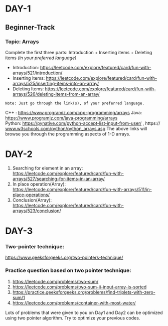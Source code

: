 # DAY-1
## Beginner-Track

### Topic: Arrays 

Complete the first three parts: Introduction + Inserting items + Deleting items *(in your preferred language)*
* Introduction: https://leetcode.com/explore/featured/card/fun-with-arrays/521/introduction/
* Inserting Items: https://leetcode.com/explore/featured/card/fun-with-arrays/525/inserting-items-into-an-array/
* Deleting Items: https://leetcode.com/explore/featured/card/fun-with-arrays/526/deleting-items-from-an-array/ 

``` Note: Just go through the link(s), of your preferred language. ```

C++ : https://www.programiz.com/cpp-programming/arrays 
Java: https://www.programiz.com/java-programming/arrays  
Python: https://pynative.com/python-accept-list-input-from-user/ , 
    https:// www.w3schools.com/python/python_arrays.asp 
The above links will browse you through the programming aspects of 1-D arrays.


# DAY-2

1. Searching for element in an array:<br/>
https://leetcode.com/explore/featured/card/fun-with-arrays/527/searching-for-items-in-an-array/<br/>
2. In place operation(Array):<br/>
https://leetcode.com/explore/featured/card/fun-with-arrays/511/in-place-operations/<br/>
3. Conclusion(Array): <br/>https://leetcode.com/explore/featured/card/fun-with-arrays/523/conclusion/<br/>

# DAY-3

### **Two-pointer technique:<br/>**
https://www.geeksforgeeks.org/two-pointers-technique/

### Practice question based on two pointer technique:
1. https://leetcode.com/problems/two-sum/
2. https://leetcode.com/problems/two-sum-ii-input-array-is-sorted
3. https://practice.geeksforgeeks.org/problems/find-triplets-with-zero-sum/1
4. https://leetcode.com/problems/container-with-most-water/

Lots of problems that were given to you on Day1 and Day2 can be optimized using two pointer algorithm. Try to optimize your previous codes.
